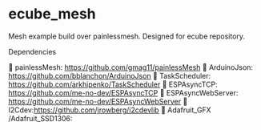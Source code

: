 # ecube_mesh
Mesh example build over painlessmesh. Designed for ecube repository.

Dependencies

	painlessMesh:  https://github.com/gmag11/painlessMesh 
	ArduinoJson: https://github.com/bblanchon/ArduinoJson 
	TaskScheduler:  https://github.com/arkhipenko/TaskScheduler 
	ESPAsyncTCP: https://github.com/me-no-dev/ESPAsyncTCP 
	ESPAsyncWebServer: https://github.com/me-no-dev/ESPAsyncWebServer
	I2Cdev:https://github.com/jrowberg/i2cdevlib 
	Adafruit_GFX /Adafruit_SSD1306: 
